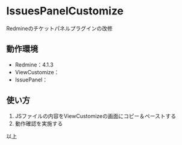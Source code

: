 # IssuesPanelCustomize
Redmineのチケットパネルプラグインの改修

## 動作環境
- Redmine：4.1.3
- ViewCustomize：
- IssuePanel：


## 使い方
1. JSファイルの内容をViewCustomizeの画面にコピー＆ペーストする
2. 動作確認を実施する

以上
